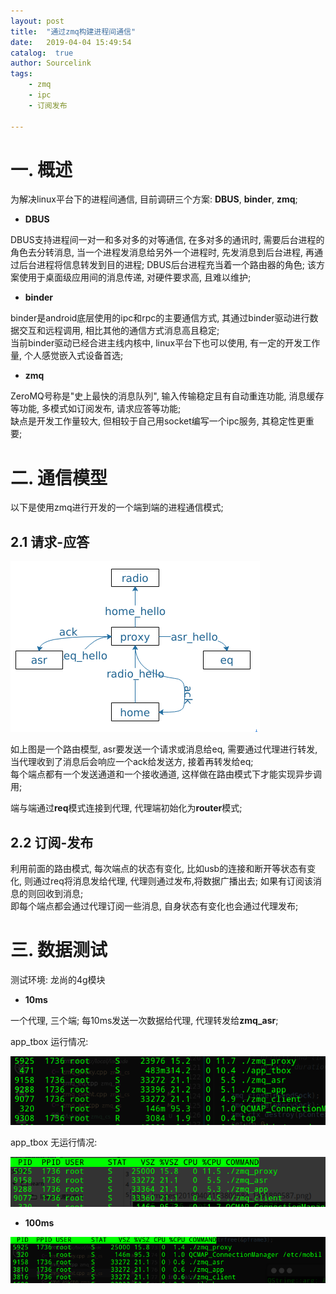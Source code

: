 ```yaml
---
layout: post
title:  "通过zmq构建进程间通信"
date:   2019-04-04 15:49:54
catalog:  true
author: Sourcelink
tags:
    - zmq
    - ipc
    - 订阅发布

---
```


# 一. 概述

为解决linux平台下的进程间通信, 目前调研三个方案: **DBUS**, **binder**, **zmq**; 

- **DBUS**

DBUS支持进程间一对一和多对多的对等通信, 在多对多的通讯时, 需要后台进程的角色去分转消息, 当一个进程发消息给另外一个进程时, 先发消息到后台进程, 再通过后台进程将信息转发到目的进程; DBUS后台进程充当着一个路由器的角色; 该方案使用于桌面级应用间的消息传递, 对硬件要求高, 且难以维护;


- **binder**

binder是android底层使用的ipc和rpc的主要通信方式, 其通过binder驱动进行数据交互和远程调用, 相比其他的通信方式消息高且稳定;  
当前binder驱动已经合进主线内核中, linux平台下也可以使用, 有一定的开发工作量, 个人感觉嵌入式设备首选;  

- **zmq**

ZeroMQ号称是"史上最快的消息队列", 输入传输稳定且有自动重连功能, 消息缓存等功能, 多模式如订阅发布, 请求应答等功能;  
缺点是开发工作量较大, 但相较于自己用socket编写一个ipc服务, 其稳定性更重要;  



# 二. 通信模型

以下是使用zmq进行开发的一个端到端的进程通信模式;  


## 2.1 请求-应答

![路由模型](/images/zmq/req_post_model.png)


如上图是一个路由模型, asr要发送一个请求或消息给eq, 需要通过代理进行转发, 当代理收到了消息后会响应一个ack给发送方, 接着再转发给eq;  
每个端点都有一个发送通道和一个接收通道, 这样做在路由模式下才能实现异步调用;  

端与端通过**req**模式连接到代理, 代理端初始化为**router**模式;  


## 2.2 订阅-发布

利用前面的路由模式, 每次端点的状态有变化, 比如usb的连接和断开等状态有变化, 则通过req将消息发给代理, 代理则通过发布,将数据广播出去; 如果有订阅该消息的则回收到消息;  
即每个端点都会通过代理订阅一些消息, 自身状态有变化也会通过代理发布;  

# 三. 数据测试

测试环境: 龙尚的4g模块

- **10ms**

一个代理, 三个端; 每10ms发送一次数据给代理, 代理转发给**zmq_asr**;

app_tbox 运行情况:  

![](/images/zmq/zmq_asr_10ms.png)


app_tbox 无运行情况:  

![](/images/zmq/zmq_asr_10ms_without_app.png)


- **100ms**

![](/images/zmq/zmq_asr_100ms_without_app.png)



